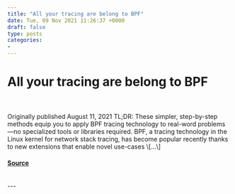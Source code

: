 ```yaml
---
title: "All your tracing are belong to BPF"
date: Tue, 09 Nov 2021 11:26:37 +0000
draft: false
type: posts
categories: 
- 
---
```

# All your tracing are belong to BPF

<br/>

<br/>
Originally published August 11, 2021 TL;DR: These simpler, step-by-step methods equip you to apply BPF tracing technology to real-word problems—no specialized tools or libraries required. BPF, a tracing technology in the Linux kernel for network stack tracing, has become popular recently thanks to new extensions that enable novel use-cases \[…\]

#### [Source](https://blog.trailofbits.com/2021/11/09/all-your-tracing-are-belong-to-bpf/)

<br/>
---
